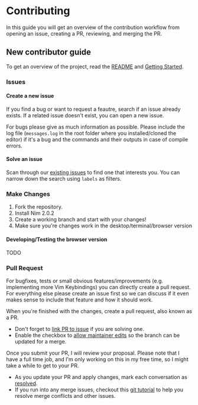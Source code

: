 # Contributing

In this guide you will get an overview of the contribution workflow from opening an issue, creating a PR, reviewing, and merging the PR.

## New contributor guide

To get an overview of the project, read the [README](README.md) and [Getting Started](docs/getting_started.md).

### Issues

#### Create a new issue

If you find a bug or want to request a feautre, search if an issue already exists. If a related issue doesn't exist, you can open a new issue.

For bugs please give as much information as possible.
Please include the log file (`messages.log` in the root folder where you installed/cloned the editor) if it's a bug and the commands and their outputs in case of compile errors.

#### Solve an issue

Scan through our [existing issues](https://github.com/Nimaoth/Nev/issues) to find one that interests you. You can narrow down the search using `labels` as filters.

### Make Changes

1. Fork the repository.
2. Install Nim 2.0.2
3. Create a working branch and start with your changes!
4. Make sure you're changes work in the desktop/terminal/browser version

#### Developing/Testing the browser version

TODO

### Pull Request

For bugfixes, tests or small obvious features/improvements (e.g. implementing more Vim Keybindings) you can directly create a pull request.
For everything else please create an issue first so we can discuss if it even makes sense to include that feature and how it should work.

When you're finished with the changes, create a pull request, also known as a PR.
- Don't forget to [link PR to issue](https://docs.github.com/en/issues/tracking-your-work-with-issues/linking-a-pull-request-to-an-issue) if you are solving one.
- Enable the checkbox to [allow maintainer edits](https://docs.github.com/en/github/collaborating-with-issues-and-pull-requests/allowing-changes-to-a-pull-request-branch-created-from-a-fork) so the branch can be updated for a merge.

Once you submit your PR, I will review your proposal. Please note that I have a full time job, and I'm only working on this in my free time, so I might take a while to get to your PR.
- As you update your PR and apply changes, mark each conversation as [resolved](https://docs.github.com/en/github/collaborating-with-issues-and-pull-requests/commenting-on-a-pull-request#resolving-conversations).
- If you run into any merge issues, checkout this [git tutorial](https://github.com/skills/resolve-merge-conflicts) to help you resolve merge conflicts and other issues.
